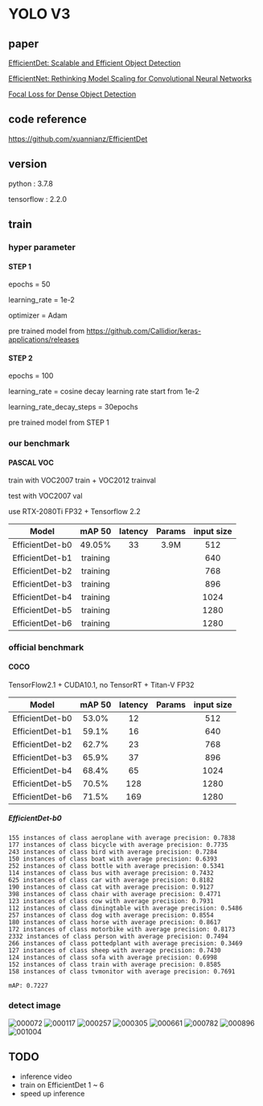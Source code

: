# YOLO V3

## paper
[EfficientDet: Scalable and Efficient Object Detection](https://arxiv.org/abs/1911.09070)

[EfficientNet: Rethinking Model Scaling for Convolutional Neural Networks](https://arxiv.org/abs/1905.11946)

[Focal Loss for Dense Object Detection](https://arxiv.org/abs/1708.02002)

## code reference

https://github.com/xuannianz/EfficientDet

## version

python : 3.7.8

tensorflow : 2.2.0

## train

### hyper parameter

#### STEP 1

epochs = 50

learning_rate = 1e-2

optimizer = Adam

pre trained model from https://github.com/Callidior/keras-applications/releases

#### STEP 2

epochs = 100

learning_rate = cosine decay learning rate start from 1e-2

learning_rate_decay_steps = 30epochs

pre trained model from STEP 1

### our benchmark

#### PASCAL VOC
train with VOC2007 train + VOC2012 trainval

test with VOC2007 val

use RTX-2080Ti FP32 + Tensorflow 2.2

|Model|mAP 50|latency|Params|input size|
|:------:|:---:|:---:|:---:|:---:|
|EfficientDet-b0|49.05%|33|3.9M|512|
|EfficientDet-b1|training| | |640|
|EfficientDet-b2|training| | |768|
|EfficientDet-b3|training| | |896|
|EfficientDet-b4|training| | |1024|
|EfficientDet-b5|training| | |1280|
|EfficientDet-b6|training| | |1280|

### official benchmark

#### COCO

TensorFlow2.1 + CUDA10.1, no TensorRT + Titan-V FP32

|Model|mAP 50|latency|Params|input size|
|:------:|:---:|:---:|:---:|:---:|
|EfficientDet-b0|53.0%|12| |512|
|EfficientDet-b1|59.1%|16| |640|
|EfficientDet-b2|62.7%|23| |768|
|EfficientDet-b3|65.9%|37| |896|
|EfficientDet-b4|68.4%|65| |1024|
|EfficientDet-b5|70.5%|128| |1280|
|EfficientDet-b6|71.5%|169| |1280|

##### EfficientDet-b0
    155 instances of class aeroplane with average precision: 0.7838
    177 instances of class bicycle with average precision: 0.7735
    243 instances of class bird with average precision: 0.7284
    150 instances of class boat with average precision: 0.6393
    252 instances of class bottle with average precision: 0.5341
    114 instances of class bus with average precision: 0.7432
    625 instances of class car with average precision: 0.8182
    190 instances of class cat with average precision: 0.9127
    398 instances of class chair with average precision: 0.4771
    123 instances of class cow with average precision: 0.7931
    112 instances of class diningtable with average precision: 0.5486
    257 instances of class dog with average precision: 0.8554
    180 instances of class horse with average precision: 0.8617
    172 instances of class motorbike with average precision: 0.8173
    2332 instances of class person with average precision: 0.7494
    266 instances of class pottedplant with average precision: 0.3469
    127 instances of class sheep with average precision: 0.7430
    124 instances of class sofa with average precision: 0.6998
    152 instances of class train with average precision: 0.8585
    158 instances of class tvmonitor with average precision: 0.7691
    
    mAP: 0.7227




    
### detect image
![000072](https://user-images.githubusercontent.com/24911666/98916827-fc718500-250e-11eb-8244-dca42f63aaa7.jpg)
![000117](https://user-images.githubusercontent.com/24911666/98916835-fda2b200-250e-11eb-9fea-507cb2d97fa7.jpg)
![000257](https://user-images.githubusercontent.com/24911666/98916837-fe3b4880-250e-11eb-8c11-7aa0322d766d.jpg)
![000305](https://user-images.githubusercontent.com/24911666/98916840-fed3df00-250e-11eb-8704-7b9afde774dc.jpg)
![000661](https://user-images.githubusercontent.com/24911666/98916841-fed3df00-250e-11eb-98bc-b46b606e88d4.jpg)
![000782](https://user-images.githubusercontent.com/24911666/98916845-ff6c7580-250e-11eb-9258-b0e6fdc48d73.jpg)
![000896](https://user-images.githubusercontent.com/24911666/98916846-ff6c7580-250e-11eb-80d8-1ce8744a6fcd.jpg)
![001004](https://user-images.githubusercontent.com/24911666/98916848-00050c00-250f-11eb-8613-92b28481f3b0.jpg)


## TODO
- inference video
- train on EfficientDet 1 ~ 6
- speed up inference
